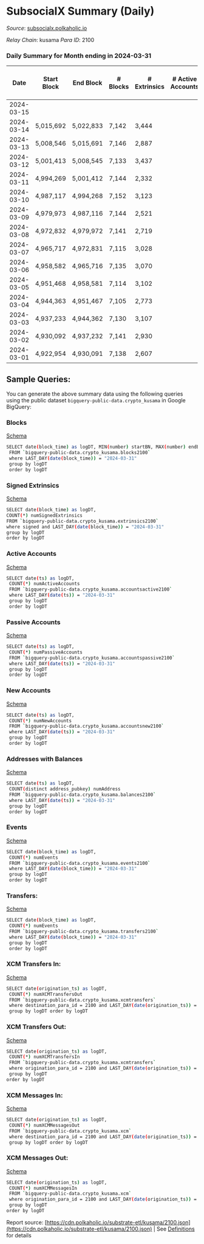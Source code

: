 # SubsocialX Summary (Daily)

_Source_: [subsocialx.polkaholic.io](https://subsocialx.polkaholic.io)

*Relay Chain*: kusama
*Para ID*: 2100



### Daily Summary for Month ending in 2024-03-31


| Date    | Start Block | End Block | # Blocks | # Extrinsics | # Active Accounts | # Passive Accounts | # New Accounts | # Addresses | # Events  | # Transfers ($USD) | # XCM Transfers In ($USD) | # XCM Transfers Out ($USD) | # XCM In | # XCM Out | Issues |
|---------|-------------|-----------|----------|--------------|-------------------|--------------------|----------------|-------------|-----------|--------------------|---------------------------|----------------------------|----------|-----------|--------|
| 2024-03-15 |  |  |  |  |  |  |  |  |  |   |   |   |  |  |  |
| 2024-03-14 | 5,015,692 | 5,022,833 | 7,142 | 3,444 |  |  |  |  | 32,203 | 44  |   |   |  |  |  |
| 2024-03-13 | 5,008,546 | 5,015,691 | 7,146 | 2,887 |  |  |  |  | 30,471 | 67  |   |   |  |  |  |
| 2024-03-12 | 5,001,413 | 5,008,545 | 7,133 | 3,437 |  |  |  |  | 33,212 | 50  |   |   |  |  |  |
| 2024-03-11 | 4,994,269 | 5,001,412 | 7,144 | 2,332 |  |  |  |  | 28,683 | 467  |   |   |  |  |  |
| 2024-03-10 | 4,987,117 | 4,994,268 | 7,152 | 3,123 |  |  |  |  | 30,890 | 40  |   |   |  |  |  |
| 2024-03-09 | 4,979,973 | 4,987,116 | 7,144 | 2,521 |  |  |  |  | 30,968 | 46  |   |   |  |  |  |
| 2024-03-08 | 4,972,832 | 4,979,972 | 7,141 | 2,719 |  |  |  |  | 30,572 | 55  |   |   |  |  |  |
| 2024-03-07 | 4,965,717 | 4,972,831 | 7,115 | 3,028 |  |  |  |  | 32,169 | 51  |   |   |  |  |  |
| 2024-03-06 | 4,958,582 | 4,965,716 | 7,135 | 3,070 |  |  |  |  | 32,201 | 55  |   |   |  |  |  |
| 2024-03-05 | 4,951,468 | 4,958,581 | 7,114 | 3,102 |  |  |  |  | 30,915 | 74  |   |   |  |  |  |
| 2024-03-04 | 4,944,363 | 4,951,467 | 7,105 | 2,773 |  |  |  |  | 30,099 | 423  |   |   |  |  |  |
| 2024-03-03 | 4,937,233 | 4,944,362 | 7,130 | 3,107 |  |  |  |  | 31,036 | 56  |   |   |  |  |  |
| 2024-03-02 | 4,930,092 | 4,937,232 | 7,141 | 2,930 |  |  |  |  | 47,435 | 73  |   |   |  |  |  |
| 2024-03-01 | 4,922,954 | 4,930,091 | 7,138 | 2,607 |  |  |  |  | 29,694 | 76  |   |   |  |  |  |

## Sample Queries:
You can generate the above summary data using the following queries using the public dataset `bigquery-public-data.crypto_kusama` in Google BigQuery:


### Blocks 

[Schema](https://github.com/colorfulnotion/substrate-etl/blob/main/schema/blocks.json)

```bash
SELECT date(block_time) as logDT, MIN(number) startBN, MAX(number) endBN, COUNT(*) numBlocks 
 FROM `bigquery-public-data.crypto_kusama.blocks2100`  
 where LAST_DAY(date(block_time)) = "2024-03-31" 
 group by logDT 
 order by logDT
```

### Signed Extrinsics 

[Schema](https://github.com/colorfulnotion/substrate-etl/blob/main/schema/extrinsics.json)

```bash
SELECT date(block_time) as logDT, 
COUNT(*) numSignedExtrinsics 
FROM `bigquery-public-data.crypto_kusama.extrinsics2100`  
where signed and LAST_DAY(date(block_time)) = "2024-03-31" 
group by logDT 
order by logDT
```

### Active Accounts 

[Schema](https://github.com/colorfulnotion/substrate-etl/blob/main/schema/accountsactive.json)

```bash
SELECT date(ts) as logDT, 
 COUNT(*) numActiveAccounts 
 FROM `bigquery-public-data.crypto_kusama.accountsactive2100` 
 where LAST_DAY(date(ts)) = "2024-03-31" 
 group by logDT 
 order by logDT
```

### Passive Accounts 

[Schema](https://github.com/colorfulnotion/substrate-etl/blob/main/schema/accountspassive.json)

```bash
SELECT date(ts) as logDT, 
 COUNT(*) numPassiveAccounts 
 FROM `bigquery-public-data.crypto_kusama.accountspassive2100` 
 where LAST_DAY(date(ts)) = "2024-03-31" 
 group by logDT 
 order by logDT
```

### New Accounts 

[Schema](https://github.com/colorfulnotion/substrate-etl/blob/main/schema/accountsnew.json)

```bash
SELECT date(ts) as logDT, 
 COUNT(*) numNewAccounts 
 FROM `bigquery-public-data.crypto_kusama.accountsnew2100` 
 where LAST_DAY(date(ts)) = "2024-03-31" 
 group by logDT
 order by logDT
```

### Addresses with Balances 

[Schema](https://github.com/colorfulnotion/substrate-etl/blob/main/schema/balances.json)

```bash
SELECT date(ts) as logDT,
 COUNT(distinct address_pubkey) numAddress 
 FROM `bigquery-public-data.crypto_kusama.balances2100` 
 where LAST_DAY(date(ts)) = "2024-03-31" 
 group by logDT 
 order by logDT
```

### Events 

[Schema](https://github.com/colorfulnotion/substrate-etl/blob/main/schema/events.json)

```bash
SELECT date(block_time) as logDT, 
 COUNT(*) numEvents 
 FROM `bigquery-public-data.crypto_kusama.events2100` 
 where LAST_DAY(date(block_time)) = "2024-03-31" 
 group by logDT 
 order by logDT
```

### Transfers:

[Schema](https://github.com/colorfulnotion/substrate-etl/blob/main/schema/transfers.json)

```bash
SELECT date(block_time) as logDT, 
 COUNT(*) numEvents 
 FROM `bigquery-public-data.crypto_kusama.transfers2100` 
 where LAST_DAY(date(block_time)) = "2024-03-31" 
 group by logDT 
 order by logDT
```

### XCM Transfers In: 

[Schema](https://github.com/colorfulnotion/substrate-etl/blob/main/schema/xcmtransfers.json)

```bash
SELECT date(origination_ts) as logDT, 
 COUNT(*) numXCMTransfersOut 
 FROM `bigquery-public-data.crypto_kusama.xcmtransfers` 
 where destination_para_id = 2100 and LAST_DAY(date(origination_ts)) = "2024-03-31" 
 group by logDT order by logDT
```

### XCM Transfers Out: 

[Schema](https://github.com/colorfulnotion/substrate-etl/blob/main/schema/xcmtransfers.json)

```bash
SELECT date(origination_ts) as logDT, 
 COUNT(*) numXCMTransfersIn 
 FROM `bigquery-public-data.crypto_kusama.xcmtransfers` 
 where origination_para_id = 2100 and LAST_DAY(date(origination_ts)) = "2024-03-31" 
 group by logDT 
order by logDT
```

### XCM Messages In: 

[Schema](https://github.com/colorfulnotion/substrate-etl/blob/main/schema/xcm.json)

```bash
SELECT date(origination_ts) as logDT, 
 COUNT(*) numXCMMessagesOut 
 FROM `bigquery-public-data.crypto_kusama.xcm` 
 where destination_para_id = 2100 and LAST_DAY(date(origination_ts)) = "2024-03-31" 
 group by logDT order by logDT
```

### XCM Messages Out: 

[Schema](https://github.com/colorfulnotion/substrate-etl/blob/main/schema/xcm.json)

```bash
SELECT date(origination_ts) as logDT, 
 COUNT(*) numXCMMessagesIn 
 FROM `bigquery-public-data.crypto_kusama.xcm` 
 where origination_para_id = 2100 and LAST_DAY(date(origination_ts)) = "2024-03-31" 
 group by logDT 
order by logDT
```


Report source: [https://cdn.polkaholic.io/substrate-etl/kusama/2100.json](https://cdn.polkaholic.io/substrate-etl/kusama/2100.json) | See [Definitions](/DEFINITIONS.md) for details
